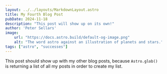 ```yaml
---
layout: ../../layouts/MarkdownLayout.astro
title: My Fourth Blog Post
pubDate: 2024-11-18
description: "This post will show up on its own!"
author: 'Peter Sellars'
image:
    url: "https://docs.astro.build/default-og-image.png"
    alt: "The word astro against an illustration of planets and stars."
tags: ["astro", "successes"]
---
```

This post should show up with my other blog posts, because `Astro.glob()` is returning a list of all my posts in order to create my list.
